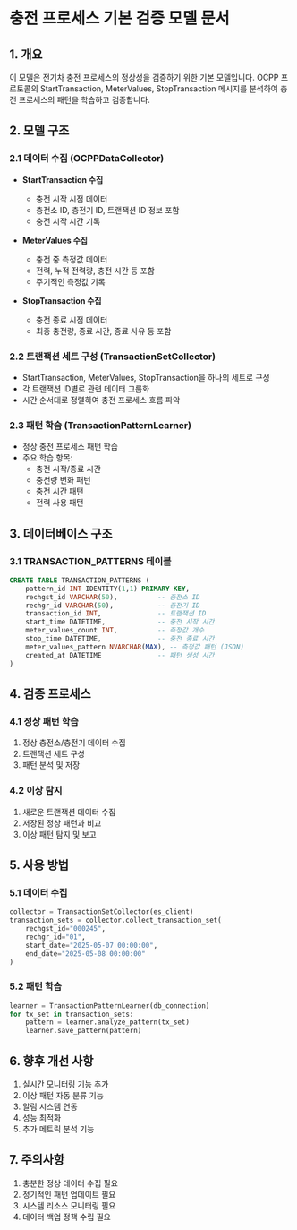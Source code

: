 # 충전 프로세스 기본 검증 모델 문서

## 1. 개요
이 모델은 전기차 충전 프로세스의 정상성을 검증하기 위한 기본 모델입니다. OCPP 프로토콜의 StartTransaction, MeterValues, StopTransaction 메시지를 분석하여 충전 프로세스의 패턴을 학습하고 검증합니다.

## 2. 모델 구조

### 2.1 데이터 수집 (OCPPDataCollector)
- **StartTransaction 수집**
  - 충전 시작 시점 데이터
  - 충전소 ID, 충전기 ID, 트랜잭션 ID 정보 포함
  - 충전 시작 시간 기록

- **MeterValues 수집**
  - 충전 중 측정값 데이터
  - 전력, 누적 전력량, 충전 시간 등 포함
  - 주기적인 측정값 기록

- **StopTransaction 수집**
  - 충전 종료 시점 데이터
  - 최종 충전량, 종료 시간, 종료 사유 등 포함

### 2.2 트랜잭션 세트 구성 (TransactionSetCollector)
- StartTransaction, MeterValues, StopTransaction을 하나의 세트로 구성
- 각 트랜잭션 ID별로 관련 데이터 그룹화
- 시간 순서대로 정렬하여 충전 프로세스 흐름 파악

### 2.3 패턴 학습 (TransactionPatternLearner)
- 정상 충전 프로세스 패턴 학습
- 주요 학습 항목:
  - 충전 시작/종료 시간
  - 충전량 변화 패턴
  - 충전 시간 패턴
  - 전력 사용 패턴

## 3. 데이터베이스 구조

### 3.1 TRANSACTION_PATTERNS 테이블
```sql
CREATE TABLE TRANSACTION_PATTERNS (
    pattern_id INT IDENTITY(1,1) PRIMARY KEY,
    rechgst_id VARCHAR(50),          -- 충전소 ID
    rechgr_id VARCHAR(50),           -- 충전기 ID
    transaction_id INT,              -- 트랜잭션 ID
    start_time DATETIME,             -- 충전 시작 시간
    meter_values_count INT,          -- 측정값 개수
    stop_time DATETIME,              -- 충전 종료 시간
    meter_values_pattern NVARCHAR(MAX), -- 측정값 패턴 (JSON)
    created_at DATETIME              -- 패턴 생성 시간
)
```

## 4. 검증 프로세스

### 4.1 정상 패턴 학습
1. 정상 충전소/충전기 데이터 수집
2. 트랜잭션 세트 구성
3. 패턴 분석 및 저장

### 4.2 이상 탐지
1. 새로운 트랜잭션 데이터 수집
2. 저장된 정상 패턴과 비교
3. 이상 패턴 탐지 및 보고

## 5. 사용 방법

### 5.1 데이터 수집
```python
collector = TransactionSetCollector(es_client)
transaction_sets = collector.collect_transaction_set(
    rechgst_id="000245",
    rechgr_id="01",
    start_date="2025-05-07 00:00:00",
    end_date="2025-05-08 00:00:00"
)
```

### 5.2 패턴 학습
```python
learner = TransactionPatternLearner(db_connection)
for tx_set in transaction_sets:
    pattern = learner.analyze_pattern(tx_set)
    learner.save_pattern(pattern)
```

## 6. 향후 개선 사항
1. 실시간 모니터링 기능 추가
2. 이상 패턴 자동 분류 기능
3. 알림 시스템 연동
4. 성능 최적화
5. 추가 메트릭 분석 기능

## 7. 주의사항
1. 충분한 정상 데이터 수집 필요
2. 정기적인 패턴 업데이트 필요
3. 시스템 리소스 모니터링 필요
4. 데이터 백업 정책 수립 필요 